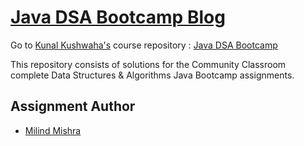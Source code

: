 # [Java DSA Bootcamp Blog](https://thatbeautifuldream.github.io/java-dsa-bootcamp/)

Go to [Kunal Kushwaha's](https://github.com/kunal-kushwaha) course repository : [Java DSA Bootcamp](https://github.com/kunal-kushwaha/DSA-Bootcamp-Java)

This repository consists of solutions for the Community Classroom complete Data Structures & Algorithms Java Bootcamp assignments.

## Assignment Author

- [Milind Mishra](https://milind.bio.link)
